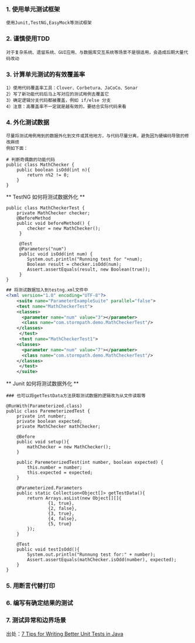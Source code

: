 ### 1. 使用单元测试框架
    使用Junit,TestNG,EasyMock等测试框架

### 2. 谨慎使用TDD
    对于复杂系统、遗留系统、GUI应用、与数据库交互系统等场景不是很适用，会造成后期大量代码改动

### 3. 计算单元测试的有效覆盖率
    1）使用代码覆盖率工具：Clover、Corbetura、JaCoCo、Sonar
    2）写了新功能代码后马上写对应的测试用例去覆盖它
    3）确定逻辑分支代码都被覆盖，例如 if/else 分支
    4）注意：高覆盖率不一定就是越有效的，要结合实际代码来看

### 4. 外化测试数据
    尽量将测试用例用到的数据外化到文件或其他地方，与代码尽量分离，避免因为硬编码导致的修改麻烦
    例如下面：
```
# 判断奇偶数的功能代码
public class MathChecker {
    public boolean isOdd(int n){
        return n%2 != 0;
    }
}
```
** TestNG 如何将测试数据外化 **
```
public class MathCheckerTest {
    private MathChecker checker;
    @BeforeMethod
    public void beforeMethod() {
        checker = new MathChecker();
     }

     @Test
     @Parameters("num")
     public void isOdd(int num) {
        System.out.println("Running test for "+num);
        Boolean result = checker.isOdd(num);
        Assert.assertEquals(result, new Boolean(true));
     }
}
```
```xml
## 将测试数据加入到testng.xml文件中
<?xml version="1.0" encoding="UTF-8"?>
    <suite name="ParameterExampleSuite" parallel="false">
    <test name="MathCheckerTest">
    <classes>
      <parameter name="num" value="3"></parameter>
      <class name="com.stormpath.demo.MathCheckerTest"/>
    </classes>
     </test>
     <test name="MathCheckerTest1">
    <classes>
      <parameter name="num" value="7"></parameter>
      <class name="com.stormpath.demo.MathCheckerTest"/>
    </classes>
     </test>
    </suite>
```
** Junit 如何将测试数据外化 **
```
### 也可以将getTestData方法获取测试数据的逻辑改为从文件读取等

@RunWith(Parameterized.class)
public class ParemeterizedTest {
    private int number;
    private boolean expected;
    private MathChecker mathChecker;

    @Before
    public void setup(){
        mathChecker = new MathChecker();
    }

    public ParemeterizedTest(int number, boolean expected) {
        this.number = number;
        this.expected = expected;
    }

    @Parameterized.Parameters
    public static Collection<Object[]> getTestData(){
        return Arrays.asList(new Object[][]{
                {1, true},
                {2, false},
                {3, true},
                {4, false},
                {5, true}
        });
    }

    @Test
    public void testIsOdd(){
        System.out.println("Runnung test for:" + number);
        Assert.assertEquals(mathChecker.isOdd(number), expected);
    }
}
```

### 5. 用断言代替打印

### 6. 编写有确定结果的测试

### 7. 测试异常和边界场景

出处：[7 Tips for Writing Better Unit Tests in Java](https://dzone.com/articles/7-tips-for-writing-better-unit-tests-in-java)